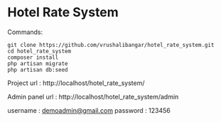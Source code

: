 # **Hotel Rate System**

Commands:
```
git clone https://github.com/vrushalibangar/hotel_rate_system.git
cd hotel_rate_system
composer install
php artisan migrate
php artisan db:seed
```

Project url : http://localhost/hotel_rate_system/  

Admin panel url : http://localhost/hotel_rate_system/admin  
 
username : demoadmin@gmail.com
password : 123456

